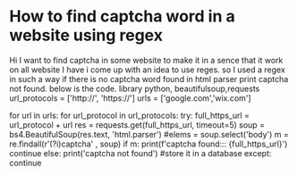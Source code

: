 
# How to find captcha word in a website using regex

Hi I want to find captcha in some website to make it in a sence that it work on all website I have i come up with an idea to  use reges. so I used a regex in such a way if there is no captcha word found in html parser print captcha not found. below is the code.
library python, beautifulsoup,requests
url_protocols = ['http://', 'https://']
urls = ['google.com','wix.com']

for url in urls:
    for url_protocol in url_protocols:
        try:
            full_https_url = url_protocol + url
            res = requests.get(full_https_url, timeout=5)
            soup = bs4.BeautifulSoup(res.text, 'html.parser')
            #elems = soup.select('body')
            m = re.findall(r'(?i)captcha' , soup)
            if m:
              print(f'captcha found::: {full_https_url}')
              continue
            else:
              print('captcha not found')
              #store it in a database
        except:
          continue


        